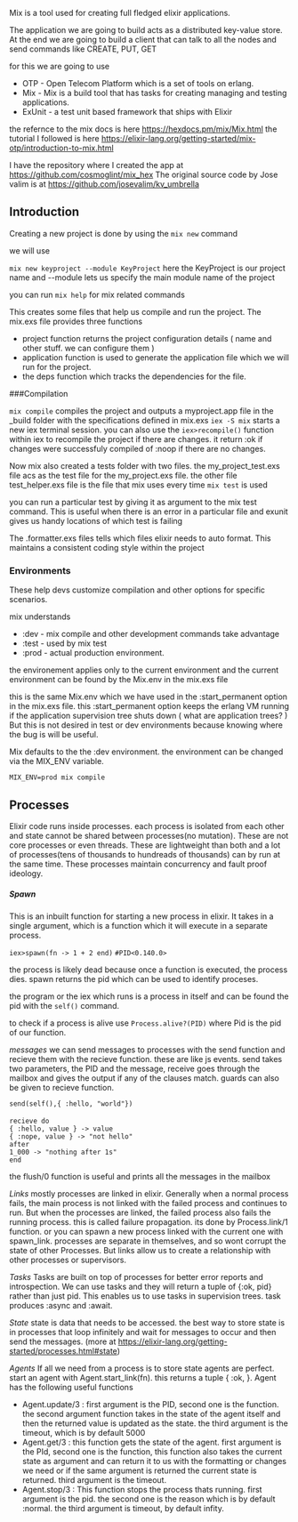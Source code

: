 Mix is a tool used for creating full fledged elixir applications.

The application we are going to build acts as a distributed key-value store. At the end we are going to build a client that can talk to all the nodes and send commands like CREATE, PUT, GET


for this we are going to use
- OTP - Open Telecom Platform which is a set of tools on erlang.
- Mix - Mix is a build tool that has tasks for creating managing and testing applications.
- ExUnit - a test unit based framework that ships with Elixir

the refernce to the mix docs is here https://hexdocs.pm/mix/Mix.html
the tutorial I followed is here https://elixir-lang.org/getting-started/mix-otp/introduction-to-mix.html


I have the repository where I created the app at https://github.com/cosmoglint/mix_hex
The original source code by Jose valim is at https://github.com/josevalim/kv_umbrella







## Introduction
Creating a new project is done by using the `mix new` command

we will use

`mix new keyproject --module KeyProject` here the KeyProject is our project name and --module lets us specify the main module name of the project


you can run `mix help` for mix related commands



This creates some files that help us compile and run the project. The mix.exs file provides three functions

- project function returns the project configuration details ( name and other stuff. we can configure them )
- application function is used to generate the application file which we will run for the project.
- the deps function which tracks the dependencies for the file.

###Compilation



`mix compile` compiles the project and outputs a myproject.app file in the _build folder with the specifications defined in mix.exs
`iex -S mix` starts a new iex terminal session. you can also use the `iex>recompile()` function within iex to recompile the project if there are changes. it return :ok if changes were successfuly compiled of :noop if there are no changes.


Now mix also created a tests folder with two files. the my_project_test.exs file acs as the test file for the my_project.exs file.
the other file test_helper.exs file is the file that mix uses every time `mix test` is used


you can run a particular test by giving it as argument to the mix test command. This is useful when there is an error in a particular file and exunit gives us handy locations of which test is failing


The .formatter.exs files tells which files elixir needs to auto format. This maintains a consistent coding style within the project


### Environments
These help devs customize compilation and other options for specific scenarios.

mix understands
- :dev - mix compile and other development commands take advantage
- :test - used by mix test
- :prod - actual production environment.

the environement applies only to the current environment and the current environment can be found by the Mix.env in the mix.exs file

this is the same Mix.env which we have used in the :start_permanent option in the mix.exs file.
this :start_permanent option keeps the erlang VM running if the application supervision tree shuts down ( what are application trees? )
But this is not desired in test or dev environments because knowing where the bug is will be useful.



Mix defaults to the the :dev environment. the environment can be changed via the MIX_ENV variable.

`MIX_ENV=prod mix compile`







## Processes
Elixir code runs inside processes. each process is isolated from each other and state cannot be shared between processes(no mutation). These are not core processes or even threads. These are lightweight than both and a lot of processes(tens of thousands to hundreads of thousands) can by run at the same time. These processes maintain concurrency and fault proof ideology.

##### Spawn

This is an inbuilt function for starting a new process in elixir. It takes in a single argument, which is a function which it will execute in a separate process.

`iex>spawn(fn -> 1 + 2 end)`
`#PID<0.140.0>`

the process is likely dead because once a function is executed, the process dies. spawn returns the pid which can be used to identify proceses.

the program or the iex which runs is a process in itself and can be found the pid with the `self()` command.

to check if a process is alive use `Process.alive?(PID)` where Pid is the pid of our function.


*messages*
we can send messages to processes with the send function and recieve them with the recieve function. these are like js events.
send takes two parameters, the PID and the message, receive goes through the mailbox and gives the output if any of the clauses match. guards can also be given to recieve function.

`send(self(),{ :hello, "world"})`<br><br>
`recieve do`<br>
  `{ :hello, value } -> value`<br>
  `{ :nope, value } -> "not hello"`<br>
  `after`<br>
    `1_000 -> "nothing after 1s"`<br>
`end`

the flush/0 function is useful and prints all the messages in the mailbox

*Links*
mostly processes are linked in elixir. Generally when a normal process fails, the main process is not linked with the failed process and continues to run. But when the processes are linked, the failed process also fails the running process. this is called failure propagation. its done by Process.link/1 function. or you can spawn a new process linked with the current one with spawn_link. processes are separate in themselves, and so wont corrupt the state of other Processes. But links allow us to create a relationship with other processes or supervisors.


*Tasks*
Tasks are built on top of processes for better error reports and introspection.
We can use tasks and they will return a tuple of {:ok, pid} rather than just pid. This enables us to use tasks in supervision trees. task produces :async and :await.


*State*
state is data that needs to be accessed. the best way to store state is in processes that loop infinitely and wait for messages to occur and then send the messages. (more at https://elixir-lang.org/getting-started/processes.html#state)



*Agents*
If all we need from a process is to store state agents are perfect. start an agent with Agent.start_link(fn). this returns a tuple { :ok, <PID> }.
Agent has the following useful functions
- Agent.update/3 : first argument is the PID, second one is the function. the second argument function takes in the state of the agent itself and then the returned value is updated as the state. the third argument is the timeout, which is by default 5000
- Agent.get/3 : this function gets the state of the agent. first argument is the PId, second one is the function, this function also takes the current state as argument and can return it to us with the formatting or changes we need or if the same argument is returned the current state is returned. third argument is the timeout.
- Agent.stop/3 : This function stops the process thats running. first argument is the pid. the second one is the reason which is by default :normal. the third argument is timeout, by default infity.
